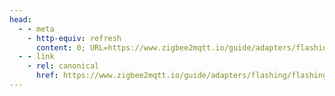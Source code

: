 ```yaml
---
head:
  - - meta
    - http-equiv: refresh
      content: 0; URL=https://www.zigbee2mqtt.io/guide/adapters/flashing/flashing_via_uniflash.html
  - - link 
    - rel: canonical
      href: https://www.zigbee2mqtt.io/guide/adapters/flashing/flashing_via_uniflash.html
---
```

